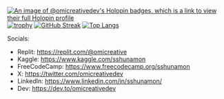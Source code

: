 [![An image of @omicreativedev's Holopin badges, which is a link to view their full Holopin profile](https://holopin.me/omicreativedev)](https://holopin.io/@omicreativedev)
[![trophy](https://github-profile-trophy.vercel.app/?username=omicreativedev&rank=-C&theme=dracula)](https://github.com/omicreativedev)
[![GitHub Streak](http://github-readme-streak-stats.herokuapp.com?user=omicreativedev&theme=dark&background=000000)](https://git.io/streak-stats)
[![Top Langs](https://github-readme-stats.vercel.app/api/top-langs/?username=omicreativedev&layout=compact&theme=vision-friendly-dark)](https://github.com/anuraghazra/github-readme-stats)

Socials:
- Replit: https://replit.com/@omicreative
- Kaggle: https://www.kaggle.com/sshunamon
- FreeCodeCamp: https://www.freecodecamp.org/sshunamon
- X: https://twitter.com/omicreativedev
- LinkedIn: https://www.linkedin.com/in/sshunamon/
- Dev: https://dev.to/omicreativedev
